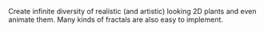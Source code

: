 Create infinite diversity of realistic (and artistic) looking 2D plants and even animate them. Many kinds of fractals are also easy to implement.